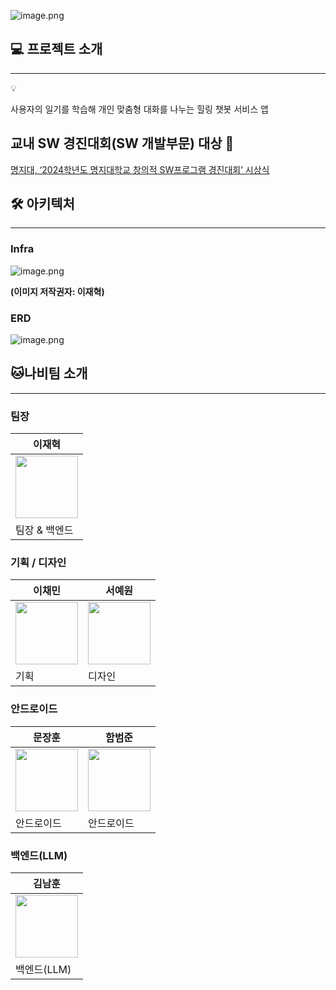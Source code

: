 ![image.png](https://prod-files-secure.s3.us-west-2.amazonaws.com/d585b519-8573-4b79-a92a-7a04a0718b84/73812ac1-e7ec-4e25-88d4-4891d6034ced/image.png)

## **💻 프로젝트 소개**

---

<aside>
💡

사용자의 일기를 학습해 개인 맞춤형 대화를 나누는 힐링 챗봇 서비스 앱

</aside>

## 교내 SW 경진대회(SW 개발부문) 대상 🥇

[명지대, ‘2024학년도 명지대학교 창의적 SW프로그램 경진대회’ 시상식](https://news.unn.net/news/articleView.html?idxno=569851)

## **🛠️ 아키텍처**

---

### Infra

![image.png](https://prod-files-secure.s3.us-west-2.amazonaws.com/d585b519-8573-4b79-a92a-7a04a0718b84/72613123-4019-4a09-8ec0-2a1c1a1cbf84/image.png)

**(이미지 저작권자: 이재혁)**

### ERD

![image.png](https://prod-files-secure.s3.us-west-2.amazonaws.com/d585b519-8573-4b79-a92a-7a04a0718b84/2dc83122-1b9a-4450-8654-7ac01ca2a839/image.png)

## 🐱나비팀 소개

---

### 팀장

| 이재혁 |
| --- |
| <img width=100 src="https://avatars.githubusercontent.com/u/67510260?v=4"/> |
| 팀장 & 백엔드 |

### 기획 / 디자인

| 이채민 | 서예원 |
| --- | --- |
| <img width=100 src=""/> | <img width=100 src="https://github.com/user-attachments/assets/bd5bfe1f-2d14-4dae-8e94-f462c00ca0ac"/> |
| 기획 | 디자인 |

### 안드로이드

| 문장훈 | 함범준 |
| --- | --- |
| <img width=100 src="https://avatars.githubusercontent.com/u/105299421?v=4"/> | <img width=100 src="https://avatars.githubusercontent.com/u/37996727?v=4"/> |
| 안드로이드 | 안드로이드 |

### 백엔드(LLM)

| 김남훈 |
| --- |
| <img width=100 src=""/> |
| 백엔드(LLM) |
